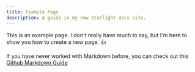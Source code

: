 ```yaml
---
title: Example Page
description: A guide in my new Starlight docs site.
---
```


This is an example page. I don't really have much to say, but I'm here to show you how to create a new page. 👍

If you have never worked with Markdown before, you can check out this [Github Markdown Guide](https://docs.github.com/en/get-started/writing-on-github/getting-started-with-writing-and-formatting-on-github/basic-writing-and-formatting-syntax)